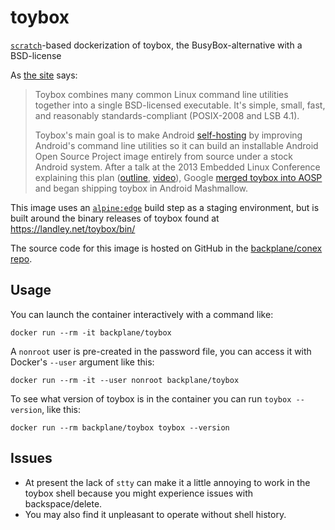 # toybox

[`scratch`](https://hub.docker.com/_/scratch/)-based dockerization of toybox, the BusyBox-alternative with a BSD-license

As [the site](https://landley.net/toybox/about.html) says:

> Toybox combines many common Linux command line utilities together into a single BSD-licensed executable. It's simple, small, fast, and reasonably standards-compliant (POSIX-2008 and LSB 4.1).
>
>Toybox's main goal is to make Android [self-hosting](http://landley.net/aboriginal/about.html#selfhost) by improving Android's command line utilities so it can build an installable Android Open Source Project image entirely from source under a stock Android system. After a talk at the 2013 Embedded Linux Conference explaining this plan ([outline](http://landley.net/talks/celf-2013.txt), [video](https://www.youtube.com/watch?v=SGmtP5Lg_t0)), Google [merged toybox into AOSP](https://lwn.net/Articles/629362/) and began shipping toybox in Android Mashmallow.

This image uses an [`alpine:edge`](https://hub.docker.com/_/alpine/) build step as a staging environment, but is built around the binary releases of toybox found at <https://landley.net/toybox/bin/>

The source code for this image is hosted on GitHub in the [backplane/conex repo](https://github.com/backplane/conex/tree/main/toybox).

## Usage

You can launch the container interactively with a command like:

`docker run --rm -it backplane/toybox`

A `nonroot` user is pre-created in the password file, you can access it with Docker's `--user` argument like this:

`docker run --rm -it --user nonroot backplane/toybox`

To see what version of toybox is in the container you can run `toybox --version`, like this:

`docker run --rm backplane/toybox toybox --version`

## Issues

* At present the lack of `stty` can make it a little annoying to work in the toybox shell because you might experience issues with backspace/delete.
* You may also find it unpleasant to operate without shell history.
